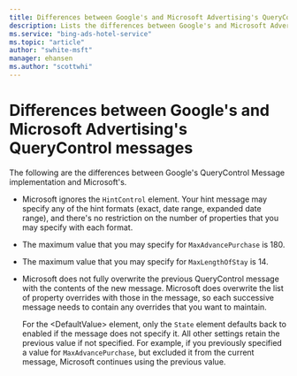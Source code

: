 ```yaml
---
title: Differences between Google's and Microsoft Advertising's QueryControl messages
description: Lists the differences between Google's and Microsoft Advertising's QueryControl messages
ms.service: "bing-ads-hotel-service"
ms.topic: "article"
author: "swhite-msft"
manager: ehansen
ms.author: "scottwhi"
---
```


# Differences between Google's and Microsoft Advertising's QueryControl messages

The following are the differences between Google's QueryControl Message implementation and Microsoft's.

- Microsoft ignores the `HintControl` element. Your hint message may specify any of the hint formats (exact, date range, expanded date range), and there's no restriction on the number of properties that you may specify with each format.   
  
- The maximum value that you may specify for `MaxAdvancePurchase` is 180.  
  
- The maximum value that you may specify for `MaxLengthOfStay` is 14.  
  
- Microsoft does not fully overwrite the previous QueryControl message with the contents of the new message. Microsoft does overwrite the list of property overrides with those in the message, so each successive message needs to contain any overrides that you want to maintain.  
  
  For the \<DefaultValue\> element, only the `State` element defaults back to enabled if the message does not specify it. All other settings retain the previous value if not specified. For example, if you previously specified a value for `MaxAdvancePurchase`, but excluded it from the current message, Microsoft continues using the previous value.
